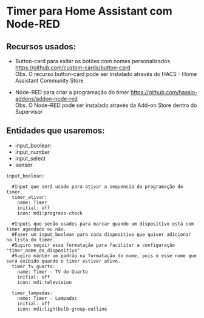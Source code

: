 # Timer para Home Assistant com Node-RED

## Recursos usados:
* Button-card para exibir os botões com nomes personalizados https://github.com/custom-cards/button-card
<br>Obs. O recurso button-card pode ser instalado através do HACS - Home Assistant Community Store

* Node-RED para criar a programação do timer https://github.com/hassio-addons/addon-node-red
<br>Obs. O Node-RED pode ser instalado através da Add-on Store dentro do Supervisor


## Entidades que usaremos:
* input_boolean
* input_number
* input_select
* sensor








```
input_boolean:

  #Input que será usado para ativar a sequencia da programação do timer. 
  timer_ativar:
    name: Timer
    initial: off
    icon: mdi:progress-check

  #Inputs que serão usados para marcar quando um dispositivo está com timer agendado ou não. 
  #Fazer um input_boolean para cada dispositivo que quiser adicionar na lista do timer.
  #Sugiro seguir essa formatação para facilitar a configuração "timer_nome_do_dispositivo"
  #Sugiro manter um padrão na formatação do nome, pois é esse nome que será exibido quando o timer estiver ativo.
  timer_tv_quarto: 
    name: Timer - TV do Quarto 
    initial: off
    icon: mdi:television

  timer_lampadas:
    name: Timer - Lampadas
    initial: off
    icon: mdi:lightbulb-group-outline
```
